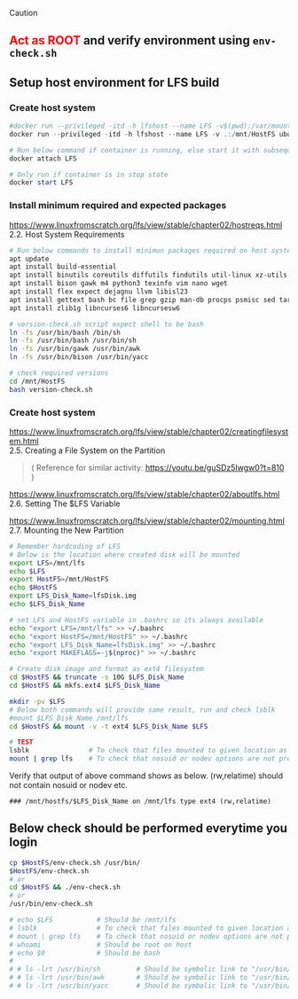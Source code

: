 > [!CAUTION]  
<font color="#FF0000"><b> Act as ROOT </b></font> and verify environment using ```env-check.sh```
---

## Setup host environment for LFS build

### Create host system
```powershell
#docker run --privileged -itd -h lfshost --name LFS -v$(pwd):/var/mountdisk ubuntu
docker run --privileged -itd -h lfshost --name LFS -v .:/mnt/HostFS ubuntu:24.04

# Run below command if container is running, else start it with subsequent command and attach again.
docker attach LFS

# Only run if container is in stop state
docker start LFS
```

### Install minimum required and expected packages
https://www.linuxfromscratch.org/lfs/view/stable/chapter02/hostreqs.html  
2.2. Host System Requirements  
```bash
# Run below commands to install minimun packages required on host system for LFS build
apt update
apt install build-essential
apt install binutils coreutils diffutils findutils util-linux xz-utils util-linux
apt install bison gawk m4 python3 texinfo vim nano wget
apt install flex expect dejagnu llvm libisl23
apt install gettext bash bc file grep gzip man-db procps psmisc sed tar perl
apt install zlib1g libncurses6 libncursesw6 

# version-check.sh script expect shell to be bash
ln -fs /usr/bin/bash /bin/sh
ln -fs /usr/bin/bash /usr/bin/sh
ln -fs /usr/bin/gawk /usr/bin/awk
ln -fs /usr/bin/bison /usr/bin/yacc

# check required versions
cd /mnt/HostFS
bash version-check.sh
```

### Create host system

https://www.linuxfromscratch.org/lfs/view/stable/chapter02/creatingfilesystem.html  
2.5. Creating a File System on the Partition  
>( Reference for similar activity: https://youtu.be/guSDz5Iwgw0?t=810 )

https://www.linuxfromscratch.org/lfs/view/stable/chapter02/aboutlfs.html  
2.6. Setting The $LFS Variable  

https://www.linuxfromscratch.org/lfs/view/stable/chapter02/mounting.html  
2.7. Mounting the New Partition  

```bash
# Remember hardcoding of LFS
# Below is the location where created disk will be mounted
export LFS=/mnt/lfs
echo $LFS
export HostFS=/mnt/HostFS
echo $HostFS
export LFS_Disk_Name=lfsDisk.img
echo $LFS_Disk_Name

# set LFS and HostFS variable in .bashrc so its always available
echo "export LFS=/mnt/lfs" >> ~/.bashrc
echo "export HostFS=/mnt/HostFS" >> ~/.bashrc
echo "export LFS_Disk_Name=lfsDisk.img" >> ~/.bashrc
echo "export MAKEFLAGS=-j$(nproc)" >> ~/.bashrc

# Create disk image and format as ext4 filesystem
cd $HostFS && truncate -s 10G $LFS_Disk_Name
cd $HostFS && mkfs.ext4 $LFS_Disk_Name

mkdir -pv $LFS
# Below both commands will provide same result, run and check lsblk
#mount $LFS_Disk_Name /mnt/lfs
cd $HostFS && mount -v -t ext4 $LFS_Disk_Name $LFS

```

```bash
# TEST 
lsblk               # To check that files mounted to given location as loop device
mount | grep lfs    # To check that nosuid or nodev options are not present
```

Verify that output of above command shows as below. (rw,relatime) should not contain nosuid or nodev etc.
```
### /mnt/hostfs/$LFS_Disk_Name on /mnt/lfs type ext4 (rw,relatime)
```

## Below check should be performed everytime you login

```bash
cp $HostFS/env-check.sh /usr/bin/
$HostFS/env-check.sh
# or
cd $HostFS && ./env-check.sh
# or
/usr/bin/env-check.sh
```


```bash
# echo $LFS           # Should be /mnt/lfs
# lsblk               # To check that files mounted to given location as loop device
# mount | grep lfs    # To check that nosuid or nodev options are not present
# whoami              # Should be root on host
# echo $0             # Should be bash
# 
# # ls -lrt /usr/bin/sh         # Should be symbolic link to "/usr/bin/bash" if its not than run as root "ln -fs /usr/bin/bash /usr/bin/sh"
# # ls -lrt /usr/bin/awk        # Should be symbolic link to "/usr/bin/gawk" if its not than run as root "ln -fs /usr/bin/gawk /usr/bin/awk"
# # ls -lrt /usr/bin/yacc       # Should be symbolic link to "/usr/bin/bison" if its not than run as root "ln -fs /usr/bin/bison /usr/bin/yacc"

```